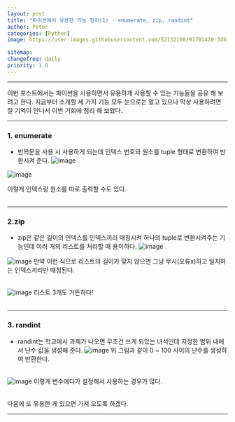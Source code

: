 ```yaml
---
layout: post
title: "파이썬에서 유용한 기능 정리(1) - enumerate, zip, randint"
author: Peter
categories: [Python]
image: https://user-images.githubusercontent.com/52132160/91701420-3db1f400-ebb2-11ea-8d9e-f11cad524fc0.png

sitemap:
changefreq: daily
priority: 1.0
---
```


---

이번 포스트에서는 파이썬을 사용하면서 유용하게 사용할 수 있는 기능들을 공유 해 보려고 한다.
지금부터 소개할 세 가지 기능 모두 눈으로는 알고 있으나 막상 사용하려면 잘 기억이 안나서 이번 기회에 정리 해 보았다.

---

### 1. enumerate

- 반복문을 사용 시 사용하게 되는데 인덱스 번호와 원소를 tuple 형태로 변환하여 반환시켜 준다.
  ![image](https://user-images.githubusercontent.com/52132160/91699005-954e6080-ebae-11ea-8c3f-473c29a3454f.png)
  <br>

![image](https://user-images.githubusercontent.com/52132160/91699231-f1b18000-ebae-11ea-9a2b-05b2654b0fc6.png)

이렇게 인덱스랑 원소를 따로 출력할 수도 있다.
<br><br>

---

### 2.zip

- zip은 같은 길이의 인덱스를 인덱스끼리 매칭시켜 하나의 tuple로 변환시켜주는 기능인데 여러 개의 리스트를 처리할 때 용이하다.
  ![image](https://user-images.githubusercontent.com/52132160/91699687-9b910c80-ebaf-11ea-94c1-5adaacaeb334.png)
  <br>

![image](https://user-images.githubusercontent.com/52132160/91699963-0f331980-ebb0-11ea-8d40-7d495a47895b.png)
만약 이런 식으로 리스트의 길이가 맞지 않으면 그냥 무시(오류x)하고 일치하는 인덱스끼리만 매칭된다.
<br><br>

![image](https://user-images.githubusercontent.com/52132160/91700118-53261e80-ebb0-11ea-9bdb-3da1c5b1fb1d.png)
리스트 3개도 거뜬하다!
<br><br>

---

### 3. randint

- randint는 학교에서 과제가 나오면 무조건 쓰게 되있는 녀석인데 지정한 범위 내에서 난수 값을 생성해 준다.
  ![image](https://user-images.githubusercontent.com/52132160/91700423-d34c8400-ebb0-11ea-9f12-a1077b1de58c.png)
  위 그림과 같이 0 ~ 100 사이의 난수를 생성하여 반환한다.
  <br><br>

![image](https://user-images.githubusercontent.com/52132160/91700666-35a58480-ebb1-11ea-959d-820db9b42a30.png)
이렇게 변수에다가 설정해서 사용하는 경우가 많다.
<br><br>

다음에 또 유용한 게 있으면 가져 오도록 하겠다.

---
